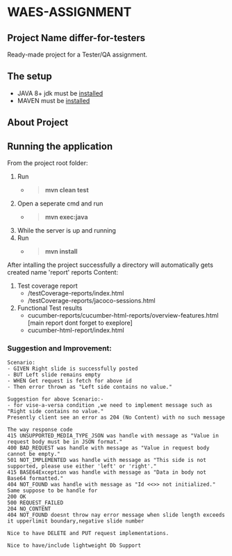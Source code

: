 # WAES-ASSIGNMENT

## Project Name differ-for-testers
Ready-made project for a Tester/QA assignment.  

## The setup
- JAVA 8+ jdk must be [installed](http://www.oracle.com/technetwork/java/javase/downloads/jdk8-downloads-2133151.html)  
- MAVEN must be [installed](https://maven.apache.org/download.cgi)  

## About Project


 
## Running the application
From the project root folder:  
1. Run
    - > **mvn clean test** 
2. Open a seperate cmd and run  
    - > **mvn exec:java** 
4. While the server is up and running 
5. Run
    - > **mvn install** 

After intalling the project successfully a directory will automatically gets created name 'report'
reports Content:
1. Test coverage report
    - /testCoverage-reports/index.html
    - /testCoverage-reports/jacoco-sessions.html
2. Functional Test results
    - cucumber-reports/cucumber-html-reports/overview-features.html [main report dont forget to exeplore]
    - cucumber-html-report/index.html

### Suggestion and Improvement:

```
Scenario:
- GIVEN Right slide is successfully posted
- BUT Left slide remains empty
- WHEN Get request is fetch for above id 
- Then error thrown as "Left side contains no value."

Suggestion for above Scenario:-
- for vise-a-versa condition ,we need to implement message such as "Right side contains no value." 
Presently client see an error as 204 (No Content) with no such message 
```

```
The way response code 
415 UNSUPPORTED_MEDIA_TYPE_JSON was handle with message as "Value in request body must be in JSON format."
400 BAD_REQUEST was handle with message as "Value in request body cannot be empty."
501 NOT_IMPLEMENTED was handle with message as "This side is not supported, please use either 'left' or 'right'."
415 BASE64Exception was handle with message as "Data in body not Base64 formatted."
404 NOT_FOUND was handle with message as "Id <<>> not initialized."
Same suppose to be handle for
200 OK 
500 REQUEST_FAILED
204 NO_CONTENT
404 NOT_FOUND doesnt throw nay error message when slide length exceeds it upperlimit boundary,negative slide number
```

```
Nice to have DELETE and PUT request implementations.
```

```
Nice to have/include lightweight Db Support
```
